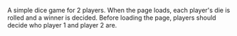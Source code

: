 A simple dice game for 2 players.
When the page loads, each player's die is rolled and a winner is decided.
Before loading the page, players should decide who player 1 and player 2 are.
